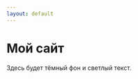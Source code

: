 ```yaml
---
layout: default
---
```


<link rel="stylesheet" href="/fox10301/assets/css/custom.css">

# Мой сайт

Здесь будет тёмный фон и светлый текст.
